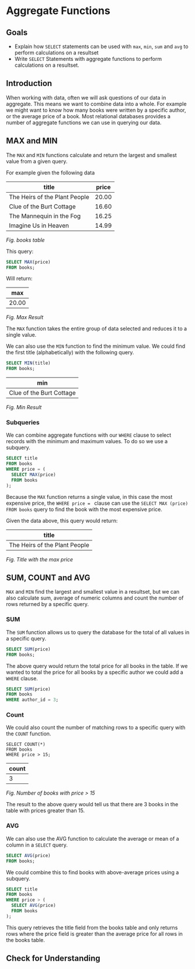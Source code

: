 # Aggregate Functions

## Goals

- Explain how `SELECT` statements can be used with `max`, `min`, `sum` and `avg` to perform calculations on a resultset
- Write `SELECT` Statements with aggregate functions to perform calculations on a resultset.

## Introduction

When working with data, often we will ask questions of our data in aggregate. This means we want to combine data into a whole. For example we might want to know how many books were written by a specific author, or the average price of a book. Most relational databases provides a number of aggregate functions we can use in querying our data.

## MAX and MIN

The `MAX` and `MIN` functions calculate and return the largest and smallest value from a given query.

For example given the following data

| title                         | price |
| ----------------------------- | ----- |
| The Heirs of the Plant People | 20.00 |
| Clue of the Burt Cottage      | 16.60 |
| The Mannequin in the Fog      | 16.25 |
| Imagine Us in Heaven          | 14.99 |

_Fig. books table_

This query:

```sql
SELECT MAX(price)
FROM books;
```

Will return:

| max   |
| ----- |
| 20.00 |

_Fig. Max Result_

The `MAX` function takes the entire group of data selected and reduces it to a single value.

We can also use the `MIN` function to find the minimum value. We could find the first title (alphabetically) with the following query.

```sql
SELECT MIN(title)
FROM books;
```

| min                      |
| ------------------------ |
| Clue of the Burt Cottage |

_Fig. Min Result_

### Subqueries

We can combine aggregate functions with our `WHERE` clause to select records with the minimum and maximum values. To do so we use a subquery.

```sql
SELECT title
FROM books
WHERE price = (
  SELECT MAX(price)
  FROM books
);
```

Because the `MAX` function returns a single value, in this case the most expensive price, the `WHERE price = ` clause can use the `SELECT MAX (price) FROM books` query to find the book with the most expensive price.

Given the data above, this query would return:

| title                         |
| ----------------------------- |
| The Heirs of the Plant People |

_Fig. Title with the max price_

## SUM, COUNT and AVG

`MAX` and `MIN` find the largest and smallest value in a resultset, but we can also calculate sum, average of numeric columns and count the number of rows returned by a specific query.

### SUM

The `SUM` function allows us to query the database for the total of all values in a specific query.

```sql
SELECT SUM(price)
FROM books;
```

The above query would return the total price for all books in the table. If we wanted to total the price for all books by a specific author we could add a `WHERE` clause.

```sql
SELECT SUM(price)
FROM books
WHERE author_id = 3;
```

### Count

We could also count the number of matching rows to a specific query with the `COUNT` function.

```
SELECT COUNT(*)
FROM books
WHERE price > 15;
```

| count |
| ----- |
| 3     |

_Fig. Number of books with price > 15_

The result to the above query would tell us that there are 3 books in the table with prices greater than 15.

### AVG

We can also use the AVG function to calculate the average or mean of a column in a `SELECT` query.

```sql
SELECT AVG(price)
FROM books;
```

We could combine this to find books with above-average prices using a subquery.

```sql
SELECT title
FROM books
WHERE price > (
  SELECT AVG(price)
  FROM books
);
```

This query retrieves the title field from the books table and only returns rows where the price field is greater than the average price for all rows in the books table.

## Check for Understanding

<!-- Question on how many rows SELECT statements with aggregate queries return  -->
